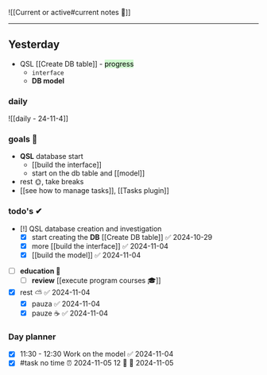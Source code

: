 
![[Current or active#current notes 📓]]

---
## Yesterday
- QSL [[Create DB table]] - <mark style="background: #BBFABBA6;">progress</mark>
	- `interface`
	- **DB model**

### daily

![[daily - 24-11-4]]

### goals 🏴
- **QSL** database start
	- [[build the interface]]
	- start on the db table and [[model]]
- rest 🌞, take breaks
- [[see how to manage tasks]], [[Tasks plugin]]

### todo's ✔
- [!] QSL database creation and investigation
	- [x] start creating the **DB** [[Create DB table]] ✅ 2024-10-29
	- [x] more [[build the interface]] ✅ 2024-11-04
	- [x] [[build the model]] ✅ 2024-11-04
- [ ] **education 🎒**
	- [ ] **review** [[execute program courses 🎓]]
- [x] rest ⛅ ✅ 2024-11-04
	- [x] pauza ✅ 2024-11-04
	- [x] pauze ☕ ✅ 2024-11-04

### Day planner

- [x] 11:30 - 12:30 Work on the model ✅ 2024-11-04
- [x] #task no time ⏰ 2024-11-05 12 🔺 📅 2024-11-05